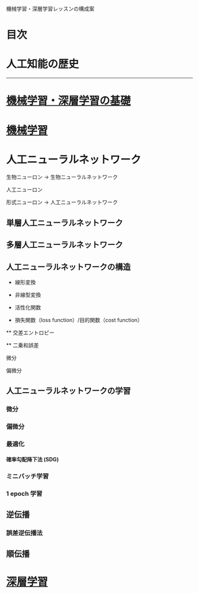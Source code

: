 機械学習・深層学習レッスンの構成案

# 目次

# 人工知能の歴史

----

# [機械学習・深層学習の基礎](basics.md)

# [機械学習](machinelearning.md)

# 人工ニューラルネットワーク

生物ニューロン -> 生物ニューラルネットワーク

人工ニューロン

形式ニューロン -> 人工ニューラルネットワーク

## 単層人工ニューラルネットワーク

## 多層人工ニューラルネットワーク

## 人工ニューラルネットワークの構造

* 線形変換

* 非線型変換

* 活性化関数

* 損失関数（loss function）/目的関数（cost function）

** 交差エントロピー

** 二乗和誤差

微分

偏微分

## 人工ニューラルネットワークの学習

### 微分

### 偏微分

### 最適化

#### 確率勾配降下法 (SDG)

### ミニバッチ学習

### 1 epoch 学習

## 逆伝播

### 誤差逆伝播法

## 順伝播

# [深層学習](deeplearning.md)



